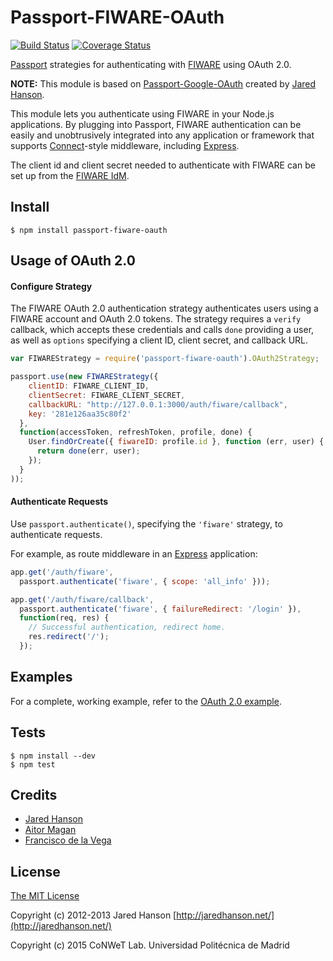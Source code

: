 # Passport-FIWARE-OAuth

[![Build Status](https://github.com/conwetlab/passport-fiware-oauth/workflows/Tests/badge.svg)](https://github.com/conwetlab/passport-fiware-oauth/actions/workflows/tests.yml) [![Coverage Status](https://coveralls.io/repos/github/conwetlab/passport-fiware-oauth/badge.svg?branch=master)](https://coveralls.io/github/conwetlab/passport-fiware-oauth?branch=master)

[Passport](http://passportjs.org/) strategies for authenticating with [FIWARE](http://www.fiware.org/)
using OAuth 2.0.

**NOTE:**
This module is based on [Passport-Google-OAuth](https://github.com/jaredhanson/passport-google-oauth)
created by [Jared Hanson](https://github.com/jaredhanson).

This module lets you authenticate using FIWARE in your Node.js applications.
By plugging into Passport, FIWARE authentication can be easily and
unobtrusively integrated into any application or framework that supports
[Connect](http://www.senchalabs.org/connect/)-style middleware, including
[Express](http://expressjs.com/).

The client id and client secret needed to authenticate with FIWARE can be set up from the [FIWARE IdM](https://account.lab.fiware.org/idm/myApplications/).

## Install

    $ npm install passport-fiware-oauth


## Usage of OAuth 2.0

#### Configure Strategy

The FIWARE OAuth 2.0 authentication strategy authenticates users using a FIWARE
account and OAuth 2.0 tokens.  The strategy requires a `verify` callback, which
accepts these credentials and calls `done` providing a user, as well as
`options` specifying a client ID, client secret, and callback URL.

```Javascript
var FIWAREStrategy = require('passport-fiware-oauth').OAuth2Strategy;

passport.use(new FIWAREStrategy({
    clientID: FIWARE_CLIENT_ID,
    clientSecret: FIWARE_CLIENT_SECRET,
    callbackURL: "http://127.0.0.1:3000/auth/fiware/callback",
    key: '281e126aa35c80f2'
  },
  function(accessToken, refreshToken, profile, done) {
    User.findOrCreate({ fiwareID: profile.id }, function (err, user) {
      return done(err, user);
    });
  }
));
```

#### Authenticate Requests

Use `passport.authenticate()`, specifying the `'fiware'` strategy, to
authenticate requests.

For example, as route middleware in an [Express](http://expressjs.com/)
application:

```Javascript
app.get('/auth/fiware',
  passport.authenticate('fiware', { scope: 'all_info' }));

app.get('/auth/fiware/callback', 
  passport.authenticate('fiware', { failureRedirect: '/login' }),
  function(req, res) {
    // Successful authentication, redirect home.
    res.redirect('/');
  });
```

## Examples

For a complete, working example, refer to the [OAuth 2.0 example](https://github.com/conwetlab/passport-fiware-oauth/tree/master/examples/oauth2).

## Tests

    $ npm install --dev
    $ npm test

## Credits

  - [Jared Hanson](https://github.com/jaredhanson)
  - [Aitor Magan](https://github.com/aitormagan)
  - [Francisco de la Vega](https://github.com/fdelavega)

## License

[The MIT License](http://opensource.org/licenses/MIT)

Copyright (c) 2012-2013 Jared Hanson [http://jaredhanson.net/](http://jaredhanson.net/)

Copyright (c) 2015 CoNWeT Lab. Universidad Politécnica de Madrid

